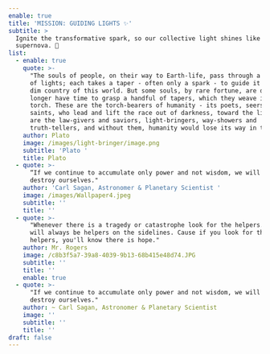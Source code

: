 ```yaml
---
enable: true
title: 'MISSION: GUIDING LIGHTS ✨'
subtitle: >
  Ignite the transformative spark, so our collective light shines like a
  supernova. 🔆
list:
  - enable: true
    quote: >-
      "The souls of people, on their way to Earth-life, pass through a room full
      of lights; each takes a taper - often only a spark - to guide it in the
      dim country of this world. But some souls, by rare fortune, are detained
      longer have time to grasp a handful of tapers, which they weave into a
      torch. These are the torch-bearers of humanity - its poets, seers and
      saints, who lead and lift the race out of darkness, toward the light. They
      are the law-givers and saviors, light-bringers, way-showers and
      truth-tellers, and without them, humanity would lose its way in the dark."
    author: Plato
    image: /images/light-bringer/image.png
    subtitle: 'Plato '
    title: Plato
  - quote: >-
      “If we continue to accumulate only power and not wisdom, we will surely
      destroy ourselves."
    author: 'Carl Sagan, Astronomer & Planetary Scientist '
    image: /images/Wallpaper4.jpeg
    subtitle: ''
    title: ''
  - quote: >-
      "Whenever there is a tragedy or catastrophe look for the helpers. There
      will always be helpers on the sidelines. Cause if you look for the
      helpers, you'll know there is hope."
    author: Mr. Rogers
    image: /c8b3f5a7-39a8-4039-9b13-68b415e48d74.JPG
    subtitle: ''
    title: ''
    enable: true
  - quote: >-
      "If we continue to accumulate only power and not wisdom, we will surely
      destroy ourselves."
    author: ~ Carl Sagan, Astronomer & Planetary Scientist
    image: ''
    subtitle: ''
    title: ''
draft: false
---
```

